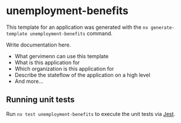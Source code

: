 # unemployment-benefits

This template for an application was generated with the `nx generate-template unemployment-benefits` command.

Write documentation here.

- What gervimenn can use this template
- What is this application for
- Which organization is this application for
- Describe the stateflow of the application on a high level
- And more...

## Running unit tests

Run `nx test unemployment-benefits` to execute the unit tests via [Jest](https://jestjs.io).
